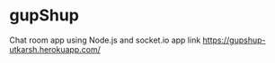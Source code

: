 # gupShup
Chat room app using Node.js and socket.io
app link https://gupshup-utkarsh.herokuapp.com/
